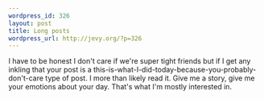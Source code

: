 ```yaml
--- 
wordpress_id: 326
layout: post
title: Long posts
wordpress_url: http://jevy.org/?p=326
---
```

<p>I have to be honest  I don't care if we're super tight friends but if I get any inkling that your post is a this-is-what-I-did-today-because-you-probably-don't-care type of post.  I more than likely read it.  Give me a story, give me your emotions about your day.  That's what I'm mostly interested in.
</p>
